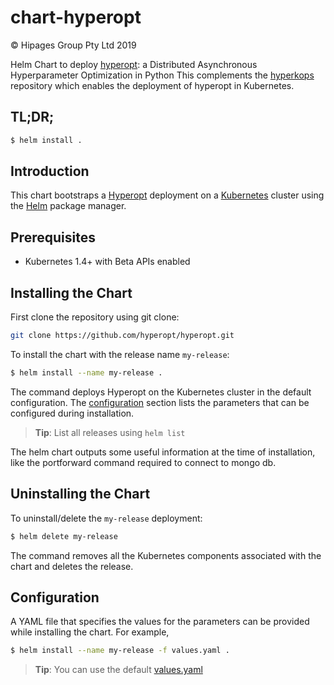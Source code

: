 # chart-hyperopt
© Hipages Group Pty Ltd 2019

Helm Chart to deploy [hyperopt](https://github.com/hyperopt/hyperopt): a Distributed Asynchronous Hyperparameter Optimization in Python
This complements the [hyperkops](https://github.com/hipagesgroup/hyperkops) repository which enables the deployment of hyperopt in Kubernetes. 

## TL;DR;

```bash
$ helm install .
```

## Introduction

This chart bootstraps a [Hyperopt](https://github.com/hyperopt/hyperopt) deployment on a 
[Kubernetes](http://kubernetes.io) cluster using the [Helm](https://helm.sh) package manager.

## Prerequisites

- Kubernetes 1.4+ with Beta APIs enabled

## Installing the Chart
First clone the repository using git clone:

```bash
git clone https://github.com/hyperopt/hyperopt.git
```

To install the chart with the release name `my-release`:

```bash
$ helm install --name my-release .
```

The command deploys Hyperopt on the Kubernetes cluster in the default configuration. The [configuration](#configuration) 
section lists the parameters that can be configured during installation.

> **Tip**: List all releases using `helm list`

The helm chart outputs some useful information at the time of installation, like the portforward command required to 
connect to mongo db.

## Uninstalling the Chart

To uninstall/delete the `my-release` deployment:

```bash
$ helm delete my-release
```

The command removes all the Kubernetes components associated with the chart and deletes the release.

## Configuration
A YAML file that specifies the values for the parameters can be provided while installing the chart. For example,

```bash
$ helm install --name my-release -f values.yaml .
```

> **Tip**: You can use the default [values.yaml](values.yaml)

